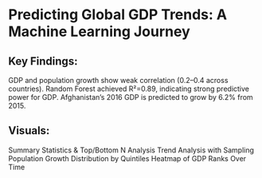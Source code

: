 # Predicting Global GDP Trends: A Machine Learning Journey
## Key Findings:

GDP and population growth show weak correlation (0.2–0.4 across countries).
Random Forest achieved R²=0.89, indicating strong predictive power for GDP.
Afghanistan’s 2016 GDP is predicted to grow by 6.2% from 2015.

## Visuals:

Summary Statistics & Top/Bottom N Analysis
Trend Analysis with Sampling
Population Growth Distribution by Quintiles
Heatmap of GDP Ranks Over Time
